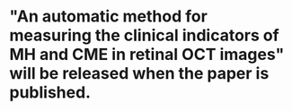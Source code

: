 # "An automatic method for measuring the clinical indicators of MH and CME in retinal OCT images" will be released when the paper is published.
